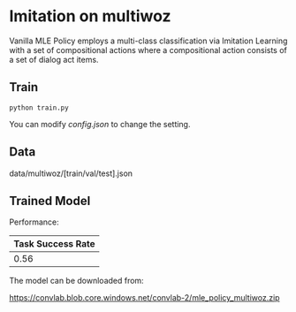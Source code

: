 # Imitation on multiwoz

Vanilla MLE Policy employs a multi-class classification via Imitation Learning with a set of compositional actions where a compositional action consists of a set of dialog act items.

## Train

```
python train.py
```

You can modify *config.json* to change the setting.

## Data

data/multiwoz/[train/val/test].json

## Trained Model

Performance:

| Task Success Rate |
| ------------ |
| 0.56 |

The model can be downloaded from: 

https://convlab.blob.core.windows.net/convlab-2/mle_policy_multiwoz.zip
